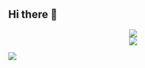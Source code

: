 ## Hi there 👋
<p align="center" width="100%">
	<img src="https://github-readme-stats.vercel.app/api?username=mrman314&theme=dark&show_icons=true">
	<br>
	<img src="https://streak-stats.demolab.com/?user=MrMan314&theme=dark">
</p>
<img src="https://komarev.com/ghpvc/?username=mrman314&color=brightgreen">
<!--
**MrMan314/MrMan314** is a ✨ _special_ ✨ repository because its `README.md` (this file) appears on your GitHub profile.

Here are some ideas to get you started:

- 🔭 I’m currently working on ...
- 🌱 I’m currently learning ...
- 👯 I’m looking to collaborate on ...
- 🤔 I’m looking for help with ...
- 💬 Ask me about ...
- 📫 How to reach me: ...
- 😄 Pronouns: ...
- ⚡ Fun fact: ...
-->
